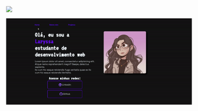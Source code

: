 <h1 align="center"> 
    <p></p>
</h1>

<p align="left">
    <img width=150 src="https://img.shields.io/badge/STATUS-EM_DESENVOLVIMENTO-GREEN"/>
</p>

<p align="center">
    <img width=800 src="gif.gif"/>
</p>
<p align="center">
<a href""</a>
</p>

